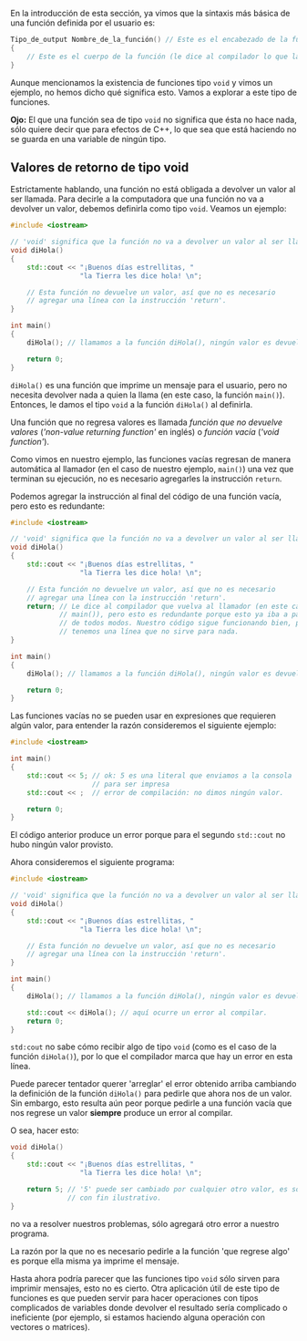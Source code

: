 En la introducción de esta sección, ya vimos que la sintaxis más básica de una función definida por el usuario es:
```c++
Tipo_de_output Nombre_de_la_función() // Este es el encabezado de la función (le avisa al compilador que la función existe)
{
    // Este es el cuerpo de la función (le dice al compilador lo que la función hace)
}
```

Aunque mencionamos la existencia de funciones tipo `void` y vimos un ejemplo, no hemos dicho qué significa esto. Vamos a explorar a este tipo de funciones.

**Ojo:** El que una función sea de tipo `void` no significa que ésta no hace nada, sólo quiere decir que para efectos de C++, lo que sea que está haciendo no se guarda en una variable de ningún tipo.

## Valores de retorno de tipo void
Estrictamente hablando, una función no está obligada a devolver un valor al ser llamada. Para decirle a la computadora que una función no va a devolver un valor, debemos definirla como tipo `void`. Veamos un ejemplo:
```c++
#include <iostream>

// 'void' significa que la función no va a devolver un valor al ser llamada
void diHola()
{
    std::cout << "¡Buenos días estrellitas, " 
                 "la Tierra les dice hola! \n";

    // Esta función no devuelve un valor, así que no es necesario
    // agregar una línea con la instrucción 'return'.
}

int main()
{
    diHola(); // llamamos a la función diHola(), ningún valor es devuelto.

    return 0;
}
```
`diHola()` es una función que imprime un mensaje para el usuario, pero no necesita devolver nada a quien la llama (en este caso, la función `main()`). Entonces, le damos el tipo `void` a la función `diHola()` al definirla.

Una función que no regresa valores es llamada _función que no devuelve valores_ (_'non-value returning function'_ en inglés) o _función vacía_ (_'void function'_).

Como vimos en nuestro ejemplo, las funciones vacías regresan de manera automática al llamador (en el caso de nuestro ejemplo, `main()`) una vez que terminan su ejecución, no es necesario agregarles la instrucción `return`.

Podemos agregar la instrucción al final del código de una función vacía, pero esto es redundante:
```c++
#include <iostream>

// 'void' significa que la función no va a devolver un valor al ser llamada
void diHola()
{
    std::cout << "¡Buenos días estrellitas, " 
                 "la Tierra les dice hola! \n";

    // Esta función no devuelve un valor, así que no es necesario
    // agregar una línea con la instrucción 'return'.
    return; // Le dice al compilador que vuelva al llamador (en este caso 
            // main()), pero esto es redundante porque esto ya iba a pasar 
            // de todos modos. Nuestro código sigue funcionando bien, pero
            // tenemos una línea que no sirve para nada.
}

int main()
{
    diHola(); // llamamos a la función diHola(), ningún valor es devuelto.

    return 0;
}
```

Las funciones vacías no se pueden usar en expresiones que requieren algún valor, para entender la razón consideremos el siguiente ejemplo:
```c++
#include <iostream>

int main()
{
    std::cout << 5; // ok: 5 es una literal que enviamos a la consola
                    // para ser impresa
    std::cout << ;  // error de compilación: no dimos ningún valor.

    return 0;
}
```
El código anterior produce un error porque para el segundo `std::cout` no hubo ningún valor provisto.

Ahora consideremos el siguiente programa:
```c++
#include <iostream>

// 'void' significa que la función no va a devolver un valor al ser llamada
void diHola()
{
    std::cout << "¡Buenos días estrellitas, " 
                 "la Tierra les dice hola! \n";

    // Esta función no devuelve un valor, así que no es necesario
    // agregar una línea con la instrucción 'return'.
}

int main()
{
    diHola(); // llamamos a la función diHola(), ningún valor es devuelto.

    std::cout << diHola(); // aquí ocurre un error al compilar.
    return 0;
}
```
`std:cout` no sabe cómo recibir algo de tipo `void` (como es el caso de la función `diHola()`), por lo que el compilador marca que hay un error en esta línea.

Puede parecer tentador querer 'arreglar' el error obtenido arriba cambiando la definición de la función `diHola()` para pedirle que ahora nos de un valor. Sin embargo, esto resulta aún peor porque pedirle a una función vacía que nos regrese un valor **siempre** produce un error al compilar.

O sea, hacer esto:
```c++
void diHola()
{
    std::cout << "¡Buenos días estrellitas, " 
                 "la Tierra les dice hola! \n";

    return 5; // '5' puede ser cambiado por cualquier otro valor, es sólo 
              // con fin ilustrativo.
}
```
no va a resolver nuestros problemas, sólo agregará otro error a nuestro programa.

La razón por la que no es necesario pedirle a la función 'que regrese algo' es porque ella misma ya imprime el mensaje.

Hasta ahora podría parecer que las funciones tipo `void` sólo sirven para imprimir mensajes, esto no es cierto. Otra aplicación útil de este tipo de funciones es que pueden servir para hacer operaciones con tipos complicados de variables donde devolver el resultado sería complicado o ineficiente (por ejemplo, si estamos haciendo alguna operación con vectores o matrices).

